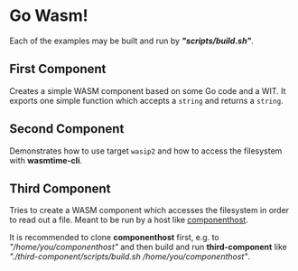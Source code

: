 # Go Wasm!

Each of the examples may be built and run by __*"scripts/build.sh"*__.

## First Component

Creates a simple WASM component based on some Go code and a WIT. 
It exports one simple function which accepts a `string` and returns a `string`.

## Second Component

Demonstrates how to use target `wasip2` and how to access the filesystem with __wasmtime-cli__.

## Third Component

Tries to create a WASM component which accesses the filesystem in order to read out a file.
Meant to be run by a host like [componenthost](https://github.com/Finfalter/componenthost).

It is recommended to clone __componenthost__ first, e.g. to *"/home/you/componenthost"* and
then build and run __third-component__ like *"./third-component/scripts/build.sh /home/you/componenthost"*.